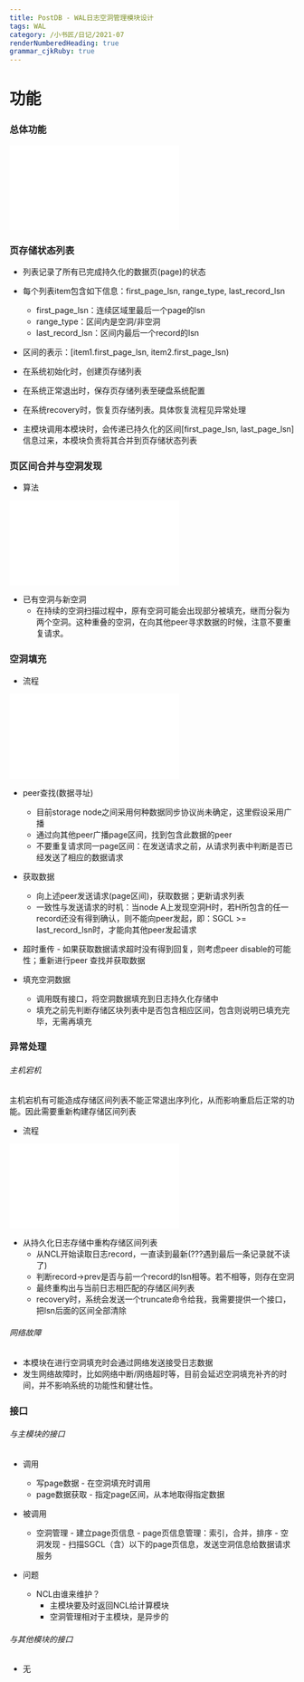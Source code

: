 ```yaml
---
title: PostDB - WAL日志空洞管理模块设计
tags: WAL 
category: /小书匠/日记/2021-07
renderNumberedHeading: true
grammar_cjkRuby: true
---
```



# 功能
### 总体功能

![绘图](./attachments/1626283921116.drawio.html)

### 页存储状态列表
- 列表记录了所有已完成持久化的数据页(page)的状态
- 每个列表item包含如下信息：first_page_lsn, range_type, last_record_lsn
	- first_page_lsn：连续区域里最后一个page的lsn
	- range_type：区间内是空洞/非空洞
	- last_record_lsn：区间内最后一个record的lsn
- 区间的表示：[item1.first_page_lsn, item2.first_page_lsn)

- 在系统初始化时，创建页存储列表
- 在系统正常退出时，保存页存储列表至硬盘系统配置
- 在系统recovery时，恢复页存储列表。具体恢复流程见异常处理
- 主模块调用本模块时，会传递已持久化的区间[first_page_lsn, last_page_lsn]信息过来，本模块负责将其合并到页存储状态列表

### 页区间合并与空洞发现

- 算法

![绘图](./attachments/1627628363001.drawio.html)

- 已有空洞与新空洞
	- 在持续的空洞扫描过程中，原有空洞可能会出现部分被填充，继而分裂为两个空洞。这种重叠的空洞，在向其他peer寻求数据的时候，注意不要重复请求。

### 空洞填充
- 流程

![绘图](./attachments/1626068651977.drawio.html)

- peer查找(数据寻址) 
  - 目前storage node之间采用何种数据同步协议尚未确定，这里假设采用广播
  - 通过向其他peer广播page区间，找到包含此数据的peer
  - 不要重复请求同一page区间：在发送请求之前，从请求列表中判断是否已经发送了相应的数据请求

- 获取数据
	- 向上述peer发送请求(page区间)，获取数据；更新请求列表
	- 一致性与发送请求的时机：当node A上发现空洞H时，若H所包含的任一record还没有得到确认，则不能向peer发起，即：SGCL >= last_record_lsn时，才能向其他peer发起请求


- 超时重传	- 如果获取数据请求超时没有得到回复，则考虑peer disable的可能性；重新进行peer 查找并获取数据

- 填充空洞数据
	- 调用既有接口，将空洞数据填充到日志持久化存储中
	- 填充之前先判断存储区块列表中是否包含相应区间，包含则说明已填充完毕，无需再填充


### 异常处理
###### 主机宕机
主机宕机有可能造成存储区间列表不能正常退出序列化，从而影响重启后正常的功能。因此需要重新构建存储区间列表
- 流程

![绘图](./attachments/1626285222578.drawio.html)

- 从持久化日志存储中重构存储区间列表
  - 从NCL开始读取日志record，一直读到最新(???遇到最后一条记录就不读了)
  - 判断record->prev是否与前一个record的lsn相等。若不相等，则存在空洞
  - 最终重构出与当前日志相匹配的存储区间列表
  - recovery时，系统会发送一个truncate命令给我，我需要提供一个接口，把lsn后面的区间全部清除

###### 网络故障
- 本模块在进行空洞填充时会通过网络发送接受日志数据
- 发生网络故障时，比如网络中断/网络超时等，目前会延迟空洞填充补齐的时间，并不影响系统的功能性和健壮性。

### 接口
###### 与主模块的接口
- 调用
	- 写page数据 - 在空洞填充时调用
	- page数据获取 - 指定page区间，从本地取得指定数据
- 被调用
	- 空洞管理
		   - 建立page页信息
		   - page页信息管理：索引，合并，排序
		   - 空洞发现 - 扫描SGCL（含）以下的page页信息，发送空洞信息给数据请求服务

- 问题
	- NCL由谁来维护？
		- 主模块要及时返回NCL给计算模块
		- 空洞管理相对于主模块，是异步的
###### 与其他模块的接口
- 无

